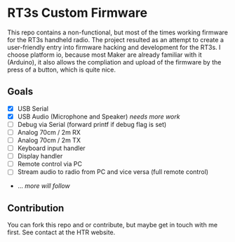 # RT3s Custom Firmware

This repo contains a non-functional, but most of the times working firmware for
the RT3s handheld radio.
The project resulted as an attempt to create a user-friendly entry into
firmware hacking and development for the RT3s. I choose platform io, because most
Maker are already familiar with it (Arduino), it also allows the compliation and
upload of the firmware by the press of a button, which is quite nice.

## Goals
* [X] USB Serial
* [X] USB Audio (Microphone and Speaker) _needs more work_
* [ ] Debug via Serial (forward printf if debug flag is set)
* [ ] Analog 70cm / 2m RX
* [ ] Analog 70cm / 2m TX
* [ ] Keyboard input handler
* [ ] Display handler
* [ ] Remote control via PC
* [ ] Stream audio to radio from PC and vice versa (full remote control)
* ... _more will follow_

## Contribution

You can fork this repo and or contribute, but maybe get in touch with me first.
See contact at the HTR website.